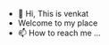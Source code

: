 - 👋 Hi, This is venkat
- Welcome to my place
- 📫 How to reach me ...

<!---
venkatt05/venkatt05 is a ✨ special ✨ repository because its `README.md` (this file) appears on your GitHub profile.
You can click the Preview link to take a look at your changes.
--->

